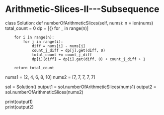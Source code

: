 # Arithmetic-Slices-II---Subsequence

class Solution:
    def numberOfArithmeticSlices(self, nums):
        n = len(nums)
        total_count = 0
        dp = [{} for _ in range(n)]

        for i in range(n):
            for j in range(i):
                diff = nums[i] - nums[j]
                count_j_diff = dp[j].get(diff, 0)
                total_count += count_j_diff
                dp[i][diff] = dp[i].get(diff, 0) + count_j_diff + 1

        return total_count


nums1 = [2, 4, 6, 8, 10]
nums2 = [7, 7, 7, 7, 7]

sol = Solution()
output1 = sol.numberOfArithmeticSlices(nums1)
output2 = sol.numberOfArithmeticSlices(nums2)

print(output1)  
print(output2)  
